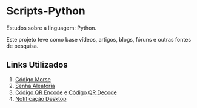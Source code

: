 # Scripts-Python

Estudos sobre a linguagem: Python.

Este projeto teve como base vídeos, artigos, blogs, fóruns e outras fontes de pesquisa.

## Links Utilizados

01. [Código Morse](https://github.com/Python-World/python-mini-projects/blob/master/projects/text_to_morse_code/text_to_morse_code.py)
02. [Senha Aleatória](https://github.com/Python-World/python-mini-projects/blob/master/projects/Random_password_generator/python-password-generator.py)
03. [Código QR Encode](https://github.com/Python-World/python-mini-projects/blob/master/projects/Qr_code_generator/generate_qrcode.py) e [Código QR Decode](https://note.nkmk.me/en/python-pyzbar-barcode-qrcode/)
04. [Notificação Desktop](https://python.plainenglish.io/how-to-send-desktop-notifications-with-python-62a738850fbf)